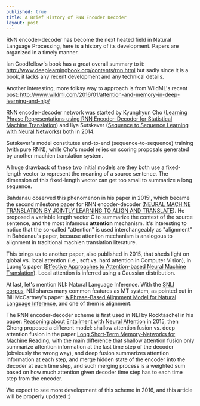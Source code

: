 ```yaml
---
published: true
title: A Brief History of RNN Encoder Decoder
layout: post
---
```



RNN encoder-decoder has become the next heated field in Natural Language Processing, here is a history of its development. Papers are organized in a timely manner.

Ian Goodfellow's book has a great overall summary to it: http://www.deeplearningbook.org/contents/rnn.html
but sadly since it is a book, it lacks any recent development and any technical details.

Another interesting, more folksy way to approach is from WildML's recent post: http://www.wildml.com/2016/01/attention-and-memory-in-deep-learning-and-nlp/

RNN encoder-decoder network was started by Kyunghyun Cho ([Learning Phrase Representations using RNN Encoder–Decoder for Statistical Machine Translation](http://arxiv.org/pdf/1406.1078v3.pdf)) and Ilya Sutskever ([Sequence to Sequence Learning with Neural Networks](http://papers.nips.cc/paper/5346-sequence-to-sequence-learning-with-neural-networks.pdf)) both in 2014.

Sutskever's model constitutes end-to-end (sequence-to-sequence) training (with pure RNN), while Cho's model relies on scoring proposals generated by another machien translation system.

A huge drawback of these two initial models are they both use a fixed-length vector to represent the meaning of a source sentence. The dimension of this fixed-length vector can get too small to summarize a long sequence.

Bahdanau observed this phenomenon in his paper in 2015:, which became the second milestone paper for RNN encoder-decoder ([NEURAL MACHINE TRANSLATION BY JOINTLY LEARNING TO ALIGN AND TRANSLATE](http://arxiv.org/pdf/1409.0473v6.pdf)). He proposed a variable length vector C to summarize the context of the source sentence, and the most infamous **attention** mechanism. It's interesting to notice that the so-called "attention" is used interchangeably as "alignment" in Bahdanau's paper, because attention mechanism is analogous to alignment in traditional machien translation literature.

This brings us to another paper, also published in 2015, that sheds light on global vs. local attention (i.e., soft vs. hard attention in Computer Vision), in Luong's paper ([Effective Approaches to Attention-based Neural Machine Translation](http://arxiv.org/pdf/1508.04025v5.pdf)). Local attention is inferred using a Gaussian distribution.

At last, let's mention NLI: Natural Language Inference. With the [SNLI corpus](http://nlp.stanford.edu/projects/snli/), NLI shares many common features as MT system, as pointed out in Bill McCartney's paper: [A Phrase-Based Alignment Model for Natural Language Inference](http://nlp.stanford.edu/~wcmac/papers/nli-alignment-emnlp08.pdf), and one of them is alignment.

The RNN encoder-decoder scheme is first used in NLI by Rocktaschel in his paper: 
[Reasoning about Entailment with Neural Attention](http://arxiv.org/pdf/1509.06664v1.pdf) in 2015, then Cheng proposed a different model: shallow attention fusion vs. deep attention fusion in the paper [Long Short-Term Memory-Networks for Machine Reading](http://arxiv.org/pdf/1601.06733v3.pdf), with the main difference that shallow attention fusion only summarize attention information at the last time step of the decoder (obviously the wrong way), and deep fusion summarizes attention information at each step, and merge hidden state of the encoder into the decoder at each time step, and such merging process is a weighted sum based on how much attention given decoder time step has to each time step from the encoder.

We expect to see more development of this scheme in 2016, and this article will be properly updated :)
